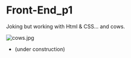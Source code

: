 # Front-End_p1
Joking but working with Html &amp; CSS... and cows.

![cows.jpg](srccows.jpg)

*  (under construction)
